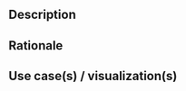 [//]: # (Thank you for helping us out: your efforts mean great deal to the project and the community as a whole!)

[//]: # (Before you proceed:)

[//]: # (1. Make sure to add yourself to `CONTRIBUTORS.rst` through this PR provided you're contributing here for the first time)
[//]: # (2. Don't forget to update the `docs/` presuming others would benefit from a concise description of whatever that you're proposing)


## Description

[//]: # (What's it you're proposing?)




## Rationale

[//]: # (Why does the project need that?)




## Use case(s) / visualization(s)

[//]: # ("Better to see something once than to hear about it a thousand times.")
